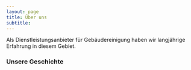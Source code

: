 ```yaml
---
layout: page
title: Über uns
subtitle: 
---
```


Als Dienstleistungsanbieter für Gebäudereinigung haben wir langjährige Erfahrung in diesem Gebiet.

### Unsere Geschichte



